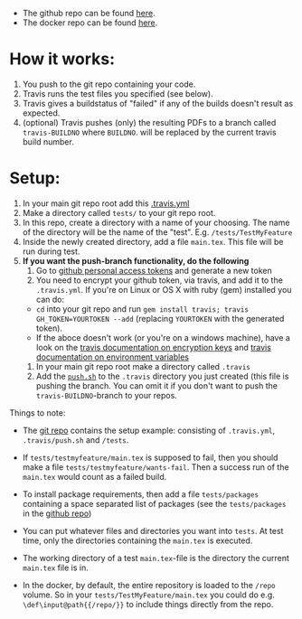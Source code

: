 - The github repo can be found [here](https://github.com/Strauman/travis-latexbuild/).
- The docker repo can be found [here](https://hub.docker.com/r/strauman/travis-latexbuild/).

# How it works:

1. You push to the git repo containing your code.
1. Travis runs the test files you specified (see below).
1. Travis gives a buildstatus of "failed" if any of the builds doesn't result as expected.
1. (optional) Travis pushes (only) the resulting PDFs to a branch called `travis-BUILDNO` where `BUILDNO`. will be replaced by the current travis build number.

# Setup:

1. In your main git repo root add this [.travis.yml](https://github.com/Strauman/travis-latexbuild/blob/master/.travis.yml)
4. Make a directory called `tests/` to your git repo root.
5. In this repo, create a directory with a name of your choosing. The name of the directory will be the name of the "test". E.g. `/tests/TestMyFeature`
6. Inside the newly created directory, add a file `main.tex`. This file will be run during test.
1. **If you want the push-branch functionality, do the following**
    1. Go to  [github personal access tokens](https://github.com/settings/tokens) and generate a new token
    1. You need to encrypt your github token, via travis, and add it to the `.travis.yml`. If you're on Linux or OS X with ruby (gem) installed you can do:
    - `cd` into your git repo and run `gem install travis; travis GH_TOKEN=YOURTOKEN --add` (replacing `YOURTOKEN` with the generated token). 
    - If the aboce doesn't work (or you're on a windows machine), have a look on the [travis documentation on encryption keys](https://docs.travis-ci.com/user/encryption-keys) and [travis documentation on environment variables](https://docs.travis-ci.com/user/environment-variables/#defining-encrypted-variables-in-travisyml)
    1. In your main git repo root make a directory called `.travis` 
    1. Add the [`push.sh`](https://github.com/Strauman/travis-latexbuild/blob/master/push.sh) to the `.travis` directory you just created (this file is pushing the branch. You can omit it if you don't want to push the `travis-BUILDNO`-branch to your repos.

Things to note:

- The [git repo][gitrepo] contains the setup example: consisting of `.travis.yml`, `.travis/push.sh` and `/tests`.
- If `tests/testmyfeature/main.tex` is supposed to fail, then you should make a file `tests/testmyfeature/wants-fail`. Then a success run of the `main.tex` would count as a failed build.
- To install package requirements, then add a file `tests/packages` containing a space separated list of packages (see the `tests/packages` in the [github repo][gitrepo]) 
- You can put whatever files and directories you want into `tests`. At test time, only the directories containing the `main.tex` is executed.
- The working directory of a test `main.tex`-file is the directory the current `main.tex` file is in.
- In the docker, by default, the entire repository is loaded to the `/repo` volume. So in your `tests/TestMyFeature/main.tex` you could do e.g. `\def\input@path{{/repo/}}` to include things directly from the repo.


  [gitrepo]: https://github.com/Strauman/travis-latexbuild
  [docker]: https://hub.docker.com/r/strauman/travis-latexbuild/

